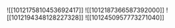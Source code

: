 ![[1012175810453692417]]
![[1012187366587392000]]
![[1012194348128227328]]
![[1012450957773271040]]
